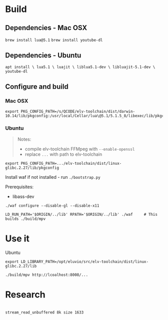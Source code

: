 

# Build

## Dependencies - Mac OSX

  `brew install lua@5.1`
  `brew install youtube-dl`

## Dependencies - Ubuntu

  ` apt install \
      lua5.1 \
      luajit \
      liblua5.1-dev \
      libluajit-5.1-dev \
      youtube-dl
  `

## Configure and build

### Mac OSX

```
export PKG_CONFIG_PATH=/s/QCODE/elv-toolchain/dist/darwin-10.14/lib/pkgconfig:/usr/local/Cellar/lua\@5.1/5.1.5_8/libexec/lib/pkgconfig
```

### Ubuntu

> Notes:
> - compile elv-toolchain FFMpeg with `--enable-openssl`
> - replace `...` with path to elv-toolchain

```
export PKG_CONFIG_PATH=.../elv-toolchain/dist/linux-glibc.2.27/lib/pkgconfig
```

Install waf if not installed - run `./bootstrap.py`

Prerequisites:
- libass-dev

```
./waf configure --disable-gl --disable-x11

LD_RUN_PATH='$ORIGIN/../lib' RPATH='$ORIGIN/../lib' ./waf     # This builds ./build/mpv
```

# Use it

Ubuntu
```
export LD_LIBRARY_PATH=/opt/eluvio/src/elv-toolchain/dist/linux-glibc.2.27/lib
```

```
./build/mpv http://lcoalhost:8008/...
```



# Research

```

stream_read_unbuffered 8k size 1633

```

